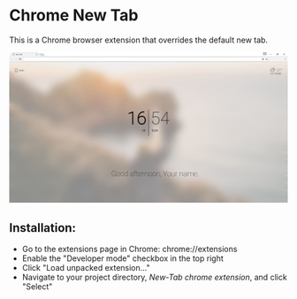 # Chrome New Tab
  This is a Chrome browser extension that overrides the default new tab.
  
  ![alt text](https://github.com/JesperBry/New-Tab---chrome-extension/blob/Images/New-tab.jpg "")

## Installation:
  - Go to the extensions page in Chrome: chrome://extensions
  - Enable the "Developer mode" checkbox in the top right
  - Click "Load unpacked extension..."
  - Navigate to your project directory, *New-Tab chrome extension*, and click "Select"
